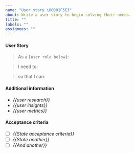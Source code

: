 ```yaml
---
name: "User story \U0001F5E3"
about: Write a user story to begin solving their needs.
title: ""
labels: ""
assignees: ""
---
```


<!-- Avoid any type of solutions in this user story -->
<!-- replace _{{...}}_ with your own words or remove -->

#### User Story

<!-- {{Provide a detailed description of the user's need here, but avoid any type of solutions}} -->

> As a `[user role below]`:

> I need to:

> so that I can:

#### Additional information

<!--  {{Please provide any additional information or resources for reference}} -->

- _{{user research}}_
- _{{user insights}}_
- _{{user metrics}}_

#### Acceptance criteria

- [ ] _{{State acceptance criteria}}_
- [ ] _{{State another}}_
- [ ] _{{And another}}_

<!-- Consider the following when writing Acceptance criteria for this story. -->
<!-- *** Each product backlog item or user story should have at least one Acceptance criteria. -->
<!-- *** Acceptance criteria defines a deliverable that can be completed in a single sprint -->
<!-- *** Each Acceptance criterion is independently testable. -->
<!-- *** Include functional as well as non-functional criteria – when relevant. -->
<!-- *** Team members write Acceptance criteria and the Product Owner verifies it. -->
